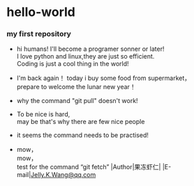 # hello-world

### my first repository

* hi humans!
I'll become a programer sonner or later!<br>
I love python and linux,they are just so efficient.<br>
Coding is just a cool thing in the world!<br>

* I'm back again！
today i buy some food from supermarket，<br>prepare to welcome the lunar new year！

* why the command "git pull" doesn't work!

* To be nice is hard,<br>may be that's why there are few nice people

*   it seems the command needs to be practised!

*   mow，<br>mow，<br>test for the command “git fetch”
|Author|果冻虾仁|
|E-mail|Jelly.K.Wang@qq.com
